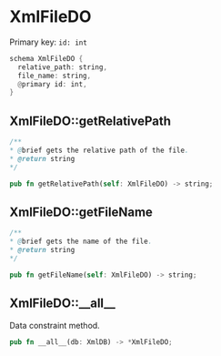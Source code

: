 # XmlFileDO

Primary key: `id: int`

```rust
schema XmlFileDO {
  relative_path: string,
  file_name: string,
  @primary id: int,
}
```
## XmlFileDO::getRelativePath

```java
/**
* @brief gets the relative path of the file.
* @return string 
*/
```
```rust
pub fn getRelativePath(self: XmlFileDO) -> string;
```
## XmlFileDO::getFileName

```java
/**
* @brief gets the name of the file.
* @return string 
*/
```
```rust
pub fn getFileName(self: XmlFileDO) -> string;
```
## XmlFileDO::\_\_all\_\_

Data constraint method.

```rust
pub fn __all__(db: XmlDB) -> *XmlFileDO;
```
